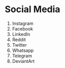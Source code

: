 # Social Media 

1. Instagram 
2. Facebook
3. LinkedIn
4. Reddit
5. Twitter
6. Whatsapp
7. Telegram
8. DeviantArt
